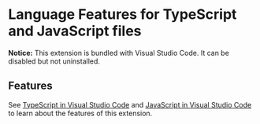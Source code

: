 # Language Features for TypeScript and JavaScript files

**Notice:** This extension is bundled with Visual Studio Code. It can be disabled but not uninstalled.

## Features

See [TypeScript in Visual Studio Code](https://code.visualstudio.com/docs/languages/typescript) and [JavaScript in Visual Studio Code](https://code.visualstudio.com/docs/languages/javascript) to learn about the features of this extension.
